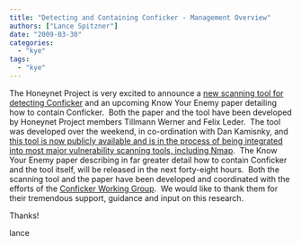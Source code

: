 ```yaml
---
title: "Detecting and Containing Conficker - Management Overview"
authors: ["Lance Spitzner"]
date: "2009-03-30"
categories: 
  - "kye"
tags: 
  - "kye"
---
```


The Honeynet Project is very excited to announce a [new scanning tool for detecting Conficker](http://iv.cs.uni-bonn.de/conficker) and an upcoming Know Your Enemy paper detailing how to contain Conficker.  Both the paper and the tool have been developed by Honeynet Project members Tillmann Werner and Felix Leder.  The tool was developed over the weekend, in co-ordination with Dan Kamisnky, and [this tool is now publicly available and is in the process of being integrated into most major vulnerability scanning tools, including Nmap](http://www.doxpara.com/?p=1285).  The Know Your Enemy paper describing in far greater detail how to contain Conficker and the tool itself, will be released in the next forty-eight hours.  Both the scanning tool and the paper have been developed and coordinated with the efforts of the [Conficker Working Group](http://www.confickerworkinggroup.org "CWG").  We would like to thank them for their tremendous support, guidance and input on this research.

  

Thanks!

  

lance

